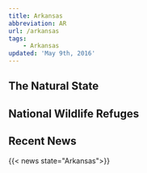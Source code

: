 ```yaml
---
title: Arkansas
abbreviation: AR
url: /arkansas
tags:
    - Arkansas
updated: 'May 9th, 2016'
---
```


## The Natural State

## National Wildlife Refuges
<section id="map" class="state-refuges-map"></section>

## Recent News
{{< news state="Arkansas">}}
